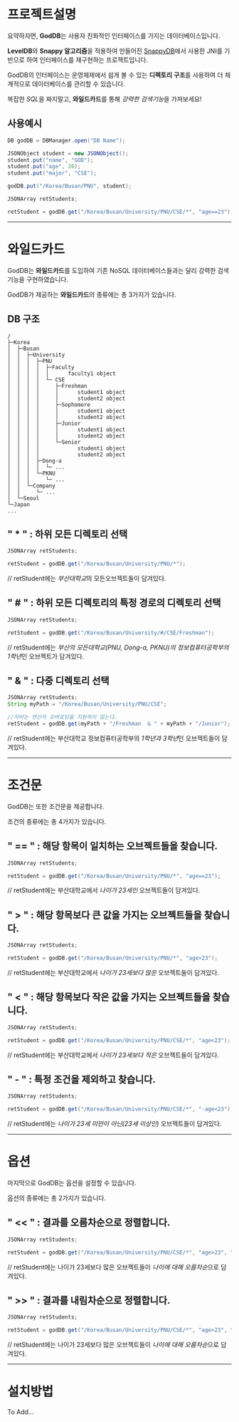 프로젝트설명
=============
요약하자면, **GodDB**는 사용자 친화적인 인터페이스를 가지는 데이터베이스입니다.

**LevelDB**와 **Snappy 알고리즘**을 적용하여 만들어진 [SnappyDB](http://www.snappydb.com/)에서 사용한 JNI를 기반으로 하여 인터페이스를 재구현하는 프로젝트입니다.

GodDB의 인터페이스는 운영체제에서 쉽게 볼 수 있는 **디렉토리 구조**를 사용하여 더 체계적으로 데이터베이스를 관리할 수 있습니다.

복잡한 *SQL*을 짜지말고, **와일드카드**를 통해 *강력한 검색기능*을 가져보세요!

사용예시
-------------
```java
DB godDB = DBManager.open("DB Name");

JSONObject student = new JSONObject();
student.put("name", "GOD");
student.put("age", 20);
student.put("major", "CSE");

godDB.put("/Korea/Busan/PNU", student);

JSONArray retStudents;

retStudent = godDB.get("/Korea/Busan/University/PNU/CSE/*", "age==23");
```

- - -

와일드카드
=============
GodDB는 **와일드카드**를 도입하여 기존 NoSQL 데이터베이스들과는 달리 강력한 검색기능을 구현하였습니다.

GodDB가 제공하는 **와일드카드**의 종류에는 총 3가지가 있습니다.


DB 구조
-------------
    /
    ├─Korea
    │  ├─Busan
    │  │  ├─University
    │  │  │  ├─PNU
    │  │  │  │  ├─Faculty
    │  │  │  │  │      faculty1 object
    │  │  │  │  └─ CSE
    │  │  │  │     ├─Freshman
    │  │  │  │     │      student1 object
    │  │  │  │     │      student2 object
    │  │  │  │     ├─Sophomore
    │  │  │  │     │      student1 object
    │  │  │  │     │      student2 object
    │  │  │  │     ├─Junior
    │  │  │  │     │      student1 object
    │  │  │  │     │      student2 object
    │  │  │  │     └─Senior
    │  │  │  │            student1 object
    │  │  │  │            student2 object
    │  │  │  ├─Dong-a
    │  │  │  │  └─ ...
    │  │  │  └─PKNU
    │  │  │     └─ ...
    │  │  └─Company
    │  │     └─ ...
    │  └─Seoul
    └─Japan
    ...

" * " : 하위 모든 디렉토리 선택
-------------
```java
JSONArray retStudents;

retStudent = godDB.get("/Korea/Busan/University/PNU/*");
```
// retStudent에는 *부산대학교*의 모든오브젝트들이 담겨있다.

" \# " : 하위 모든 디렉토리의 특정 경로의 디렉토리 선택
-------------
```java
JSONArray retStudents;

retStudent = godDB.get("/Korea/Busan/University/#/CSE/Freshman");
```
// retStudent에는 *부산의 모든대학교(PNU, Dong-a, PKNU)의 정보컴퓨터공학부의 1학년*인 오브젝트가 담겨있다.


" & " : 다중 디렉토리 선택
-------------
```java
JSONArray retStudents;
String myPath = "/Korea/Busan/University/PNU/CSE";

//자바는 연산자 오버로딩을 지원하지 않는다.
retStudent = godDB.get(myPath + "/Freshman  & " + myPath + "/Junior");
```
// retStudent에는 부산대학교 정보컴퓨터공학부의 *1학년과 3학년*인 오브젝트들이 담겨있다.

- - -

조건문
=============
GodDB는 또한 조건문을 제공합니다.

조건의 종류에는 총 4가지가 있습니다.

" == " : 해당 항목이 일치하는 오브젝트들을 찾습니다.
-------------
```java
JSONArray retStudents;

retStudent = godDB.get("/Korea/Busan/University/PNU/*", "age==23");
```
// retStudent에는 부산대학교에서 *나이가 23세인* 오브젝트들이 담겨있다.

" > " : 해당 항목보다 큰 값을 가지는 오브젝트들을 찾습니다.
-------------
```java
JSONArray retStudents;

retStudent = godDB.get("/Korea/Busan/University/PNU/*", "age>23");
```
// retStudent에는 부산대학교에서 *나이가 23세보다 많은* 오브젝트들이 담겨있다.

" < " : 해당 항목보다 작은 값을 가지는 오브젝트들을 찾습니다.
-------------
```java
JSONArray retStudents;

retStudent = godDB.get("/Korea/Busan/University/PNU/CSE/*", "age<23");
```
// retStudent에는 부산대학교에서 *나이가 23세보다 적은* 오브젝트들이 담겨있다.

" - " : 특정 조건을 제외하고 찾습니다.
-------------
```java
JSONArray retStudents;

retStudent = godDB.get("/Korea/Busan/University/PNU/CSE/*", "-age<23");
```
// retStudent에는 *나이가 23세 미만이 아닌(23세 이상인)* 오브젝트들이 담겨있다.

- - -

옵션
=============
마지막으로 GodDB는 옵션을 설정할 수 있습니다.

옵션의 종류에는 총 2가지가 있습니다.

" << " : 결과를 오름차순으로 정렬합니다.
-------------
```java
JSONArray retStudents;

retStudent = godDB.get("/Korea/Busan/University/PNU/CSE/*", "age>23", "age<<");
```
// retStudent에는 나이가 23세보다 많은 오브젝트들이 *나이에 대해 오름차순*으로 담겨있다.

" >> " : 결과를 내림차순으로 정렬합니다.
-------------
```java
JSONArray retStudents;

retStudent = godDB.get("/Korea/Busan/University/PNU/CSE/*", "age>23", "age>>");
```
// retStudent에는 나이가 23세보다 많은 오브젝트들이 *나이에 대해 오름차순*으로 담겨있다.

- - -

설치방법
=============
To Add...
